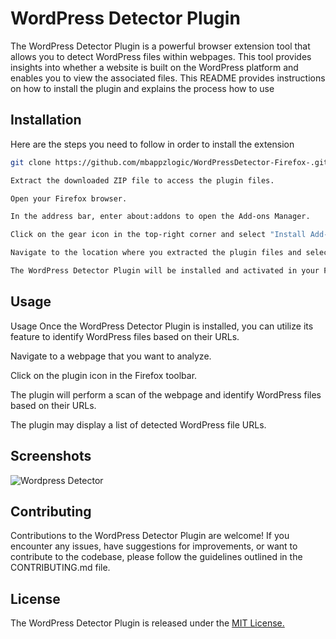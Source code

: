 
# WordPress Detector Plugin

The WordPress Detector Plugin is a powerful browser extension tool that allows you to detect WordPress files within webpages. This tool provides insights into whether a website is built on the WordPress platform and enables you to view the associated files. This README provides instructions on how to install the plugin and explains the process how to use 



## Installation

Here are the steps you need to follow in order to install the extension

```bash
git clone https://github.com/mbappzlogic/WordPressDetector-Firefox-.git
```


```bash
Extract the downloaded ZIP file to access the plugin files.

Open your Firefox browser.

In the address bar, enter about:addons to open the Add-ons Manager.

Click on the gear icon in the top-right corner and select "Install Add-on From File" from the dropdown menu.

Navigate to the location where you extracted the plugin files and select the manifest.json file.

The WordPress Detector Plugin will be installed and activated in your Firefox browser.
```
    
## Usage 
Usage
Once the WordPress Detector Plugin is installed, you can utilize its feature to identify WordPress files based on their URLs.

Navigate to a webpage that you want to analyze.

Click on the plugin icon in the Firefox toolbar.

The plugin will perform a scan of the webpage and identify WordPress files based on their URLs.

The plugin may display a list of detected WordPress file URLs.
## Screenshots

![Wordpress Detector ](https://github.com/mbappzlogic/WordPressDetector-Firefox-/assets/125997781/e6b87a24-c3dd-4ea7-8e41-672302062d6e)



## Contributing

Contributions to the WordPress Detector Plugin are welcome! If you encounter any issues, have suggestions for improvements, or want to contribute to the codebase, please follow the guidelines outlined in the CONTRIBUTING.md file.


## License

The WordPress Detector Plugin is released under the 
[MIT License.](https://choosealicense.com/licenses/mit/)


